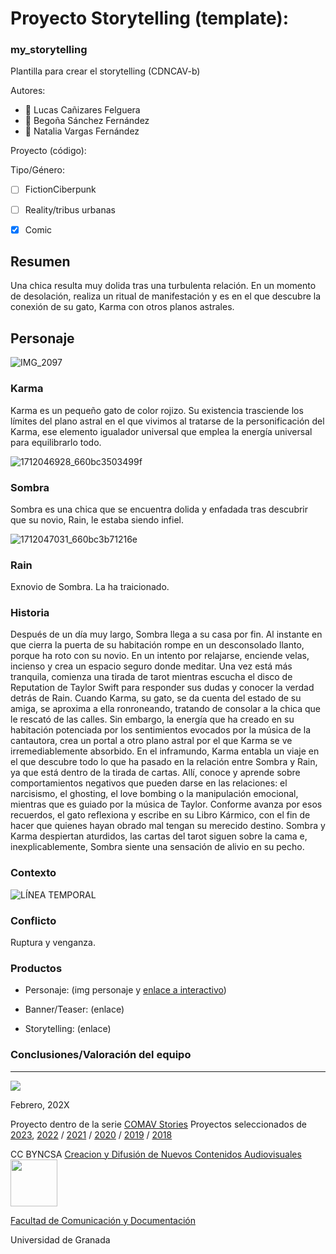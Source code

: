 
# Proyecto Storytelling (template): 
### my_storytelling
Plantilla para crear el storytelling (CDNCAV-b)

Autores:  
<!---
Incluir lista de personas del grupo 
Se puede añadir enlace a página personal de github o lo que se quiera...(optativo)
-->


- :man: Lucas Cañizares Felguera
- :woman: Begoña Sánchez Fernández
- :woman: Natalia Vargas Fernández


Proyecto (código): 

Tipo/Género:  
- [ ] FictionCiberpunk  
- [ ] Reality/tribus urbanas  
- [x] Comic



## Resumen
Una chica resulta muy dolida tras una turbulenta relación. En un momento de desolación, realiza un ritual de manifestación y es en el que descubre la conexión de su gato, Karma con otros planos astrales.

## Personaje
![IMG_2097](https://github.com/nataliavargas08/Karma/assets/163114178/6b627f48-e6c5-4e9f-bc92-7b846055c8e5)
### Karma
Karma es un pequeño gato de color rojizo. Su existencia trasciende los límites del plano astral en el que vivimos al tratarse de la personificación del Karma, ese elemento igualador universal que emplea la energía universal para equilibrarlo todo.

![1712046928_660bc3503499f](https://github.com/nataliavargas08/Karma/assets/163114178/e65b37d1-95ea-447c-a75d-a9f002e5d0d3)
### Sombra
Sombra es una chica que se encuentra dolida y enfadada tras descubrir que su novio, Rain, le estaba siendo infiel.

![1712047031_660bc3b71216e](https://github.com/nataliavargas08/Karma/assets/163114178/73342103-6634-40e6-b981-8c48dc5ae810)
### Rain
Exnovio de Sombra. La ha traicionado.



### Historia
Después de un día muy largo, Sombra llega a su casa por fin. Al instante en que cierra la puerta de su habitación rompe en un desconsolado llanto, porque ha roto con su novio. En un intento por relajarse, enciende velas, incienso y crea un espacio seguro donde meditar. Una vez está más tranquila, comienza una tirada de tarot mientras escucha el disco de Reputation de Taylor Swift para responder sus dudas y conocer la verdad detrás de Rain.
Cuando Karma, su gato, se da cuenta del estado de su amiga, se aproxima a ella ronroneando, tratando de consolar a la chica que le rescató de las calles. Sin embargo, la energía que ha creado en su habitación potenciada por los sentimientos evocados por la música de la cantautora, crea un portal a otro plano astral por el que Karma se ve irremediablemente absorbido.
En el inframundo, Karma entabla un viaje en el que descubre todo lo que ha pasado en la relación entre Sombra y Rain, ya que está dentro de la tirada de cartas. Allí, conoce y aprende sobre comportamientos negativos que pueden darse en las relaciones: el narcisismo, el ghosting, el love bombing o la manipulación emocional, mientras que es guiado por la música de Taylor. Conforme avanza por esos recuerdos, el gato reflexiona y escribe en su Libro Kármico, con el fin de hacer que quienes hayan obrado mal tengan su merecido destino.
Sombra y Karma despiertan aturdidos, las cartas del tarot siguen sobre la cama e, inexplicablemente, Sombra siente una sensación de alivio en su pecho. 

### Contexto
![LÍNEA TEMPORAL](https://github.com/nataliavargas08/Karma/assets/163114178/7fce7ad1-eecb-4e83-a6c8-5488bc90d83e)

### Conflicto 
Ruptura y venganza.


### Productos

- Personaje: (img personaje y [enlace a interactivo](https://h5p.org/h5p/embed/1479676)) 


- Banner/Teaser:  (enlace) 


- Storytelling: (enlace) 




### Conclusiones/Valoración del equipo

------
![](https://upload.wikimedia.org/wikipedia/commons/thumb/6/62/CC-BY-SA-Andere_Wikis_%28v%29.svg/200px-CC-BY-SA-Andere_Wikis_%28v%29.svg.png)




<!---
Lista completa de emojis de markDown - https://gist.github.com/rxaviers/7360908) 
-->



Febrero, 202X

Proyecto dentro de la serie [COMAV Stories](https://github.com/mgea/storytelling/blob/master/What_is_a_digital_storytelling.md) 
Proyectos seleccionados de [2023](https://github.com/mgea/storytelling/tree/master/2023), [2022](https://github.com/mgea/storytelling/blob/master/2022/readme.md) / [2021](https://github.com/mgea/storytelling/blob/master/2021/readme.md) / [2020](https://github.com/mgea/storytelling/blob/master/2020/readme.md)  / 
[2019](https://github.com/mgea/storytelling/blob/master/2019/readme.md) / [2018](https://github.com/mgea/storytelling/blob/master/2018/readme.md) 

CC BYNCSA  [Creacion y Difusión de Nuevos Contenidos Audiovisuales](http://utopolis.ugr.es/medialab)
<img src="https://mirrors.creativecommons.org/presskit/buttons/88x31/png/by-nc-sa.png"  width="75" > 

[Facultad de Comunicación y Documentación](http://fcd.ugr.es)

Universidad de Granada
